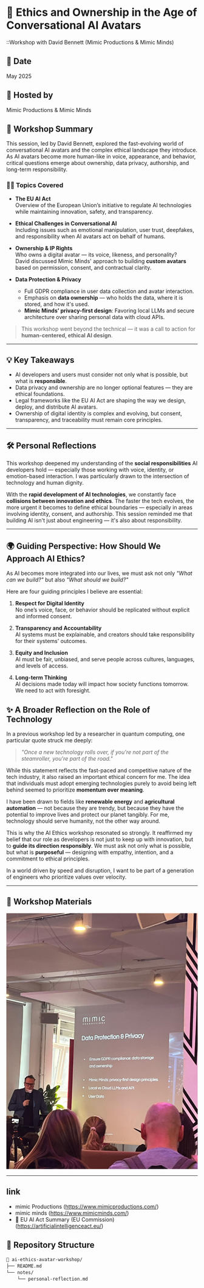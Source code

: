 
# 🧠 Ethics and Ownership in the Age of Conversational AI Avatars  
 ::Workshop with David Bennett (Mimic Productions & Mimic Minds)

## 📅 Date  
May 2025

## 🏫 Hosted by  
Mimic Productions & Mimic Minds

## 📍 Workshop Summary

This session, led by David Bennett, explored the fast-evolving world of conversational AI avatars and the complex ethical landscape they introduce. As AI avatars become more human-like in voice, appearance, and behavior, critical questions emerge about ownership, data privacy, authorship, and long-term responsibility.

### 🧑‍⚖️ Topics Covered

- **The EU AI Act**  
  Overview of the European Union’s initiative to regulate AI technologies while maintaining innovation, safety, and transparency.

- **Ethical Challenges in Conversational AI**  
  Including issues such as emotional manipulation, user trust, deepfakes, and responsibility when AI avatars act on behalf of humans.

- **Ownership & IP Rights**  
  Who owns a digital avatar — its voice, likeness, and personality?  
  David discussed Mimic Minds' approach to building **custom avatars** based on permission, consent, and contractual clarity.

- **Data Protection & Privacy**  
  - Full GDPR compliance in user data collection and avatar interaction.
  - Emphasis on **data ownership** — who holds the data, where it is stored, and how it's used.
  - **Mimic Minds’ privacy-first design**: Favoring local LLMs and secure architecture over sharing personal data with cloud APIs.

> This workshop went beyond the technical — it was a call to action for **human-centered, ethical AI design**.

---

## 💡 Key Takeaways

- AI developers and users must consider not only what is possible, but what is **responsible**.
- Data privacy and ownership are no longer optional features — they are ethical foundations.
- Legal frameworks like the EU AI Act are shaping the way we design, deploy, and distribute AI avatars.
- Ownership of digital identity is complex and evolving, but consent, transparency, and traceability must remain core principles.

---

## 🛠 Personal Reflections

This workshop deepened my understanding of the **social responsibilities** AI developers hold — especially those working with voice, identity, or emotion-based interaction. I was particularly drawn to the intersection of technology and human dignity.

With the **rapid development of AI technologies**, we constantly face **collisions between innovation and ethics**. The faster the tech evolves, the more urgent it becomes to define ethical boundaries — especially in areas involving identity, consent, and authorship. This session reminded me that building AI isn't just about engineering — it's also about responsibility.

---

## 🌍 Guiding Perspective: How Should We Approach AI Ethics?

As AI becomes more integrated into our lives, we must ask not only *"What can we build?"* but also *"What should we build?"*

Here are four guiding principles I believe are essential:

1. **Respect for Digital Identity**  
   No one’s voice, face, or behavior should be replicated without explicit and informed consent.

2. **Transparency and Accountability**  
   AI systems must be explainable, and creators should take responsibility for their systems' outcomes.

3. **Equity and Inclusion**  
   AI must be fair, unbiased, and serve people across cultures, languages, and levels of access.

4. **Long-term Thinking**  
   AI decisions made today will impact how society functions tomorrow. We need to act with foresight.

## ✨ A Broader Reflection on the Role of Technology

In a previous workshop led by a researcher in quantum computing, one particular quote struck me deeply:  
> *"Once a new technology rolls over, if you're not part of the steamroller, you're part of the road."*

While this statement reflects the fast-paced and competitive nature of the tech industry, it also raised an important ethical concern for me. The idea that individuals must adopt emerging technologies purely to avoid being left behind seemed to prioritize **momentum over meaning**.

I have been drawn to fields like **renewable energy** and **agricultural automation** — not because they are trendy, but because they have the potential to improve lives and protect our planet tangibly. For me, technology should serve humanity, not the other way around.

This is why the AI Ethics workshop resonated so strongly. It reaffirmed my belief that our role as developers is not just to keep up with innovation, but to **guide its direction responsibly**. We must ask not only what is possible, but what is **purposeful** — designing with empathy, intention, and a commitment to ethical principles.

In a world driven by speed and disruption, I want to be part of a generation of engineers who prioritize values over velocity.


---

## 📸 Workshop Materials 



<img src="workshop-aiandethics.jpg" alt="Workshop photo" width="600"/>

 

---

## link
- mimic Productions (https://www.mimicproductions.com/)
- mimic minds (https://www.mimicminds.com/)
- 📘 EU AI Act Summary (EU Commission) (https://artificialintelligenceact.eu/)

## 📁 Repository Structure

```bash
📁 ai-ethics-avatar-workshop/
├── README.md
└── notes/
    └── personal-reflection.md
